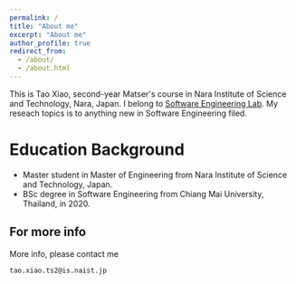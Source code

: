 ```yaml
---
permalink: /
title: "About me"
excerpt: "About me"
author_profile: true
redirect_from: 
  - /about/
  - /about.html
---
```


This is Tao Xiao, second-year Matser's course in Nara Institute of Science and Technology, Nara, Japan. I belong to [Software Engineering Lab](https://naist-se.github.io/). My reseach topics is to anything new in Software Engineering filed.

Education Background
======
* Master student in Master of Engineering from Nara Institute of Science and Technology, Japan.
* BSc degree in Software Engineering from Chiang Mai University, Thailand, in  2020.

For more info
------
More info, please contact me
```
tao.xiao.ts2@is.naist.jp
```
